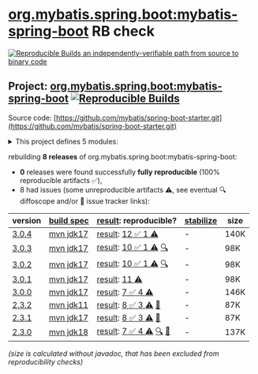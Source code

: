 [org.mybatis.spring.boot:mybatis-spring-boot](https://central.sonatype.com/artifact/org.mybatis.spring.boot/mybatis-spring-boot/versions) RB check
=======

[![Reproducible Builds](https://reproducible-builds.org/images/logos/rb.svg) an independently-verifiable path from source to binary code](https://reproducible-builds.org/)

## Project: [org.mybatis.spring.boot:mybatis-spring-boot](https://central.sonatype.com/artifact/org.mybatis.spring.boot/mybatis-spring-boot/versions) [![Reproducible Builds](https://img.shields.io/endpoint?url=https://raw.githubusercontent.com/jvm-repo-rebuild/reproducible-central/master/content/org/mybatis/spring/boot/badge.json)](https://github.com/jvm-repo-rebuild/reproducible-central/blob/master/content/org/mybatis/spring/boot/README.md)

Source code: [https://github.com/mybatis/spring-boot-starter.git](https://github.com/mybatis/spring-boot-starter.git)

<details><summary>This project defines 5 modules:</summary>

* [org.mybatis.spring.boot:mybatis-spring-boot](https://central.sonatype.com/artifact/org.mybatis.spring.boot/mybatis-spring-boot/overview)
* [org.mybatis.spring.boot:mybatis-spring-boot-autoconfigure](https://central.sonatype.com/artifact/org.mybatis.spring.boot/mybatis-spring-boot-autoconfigure/overview)
* [org.mybatis.spring.boot:mybatis-spring-boot-starter](https://central.sonatype.com/artifact/org.mybatis.spring.boot/mybatis-spring-boot-starter/overview)
* [org.mybatis.spring.boot:mybatis-spring-boot-starter-test](https://central.sonatype.com/artifact/org.mybatis.spring.boot/mybatis-spring-boot-starter-test/overview)
* [org.mybatis.spring.boot:mybatis-spring-boot-test-autoconfigure](https://central.sonatype.com/artifact/org.mybatis.spring.boot/mybatis-spring-boot-test-autoconfigure/overview)
</details>

rebuilding **8 releases** of org.mybatis.spring.boot:mybatis-spring-boot:
- **0** releases were found successfully **fully reproducible** (100% reproducible artifacts :white_check_mark:),
- 8 had issues (some unreproducible artifacts :warning:, see eventual :mag: diffoscope and/or :memo: issue tracker links):

| version | [build spec](/BUILDSPEC.md) | [result](https://reproducible-builds.org/docs/jvm/): reproducible? | [stabilize](https://github.com/google/oss-rebuild/blob/main/cmd/stabilize/README.md) | size |
| -- | --------- | ------ | ------ | -- |
| [3.0.4](https://central.sonatype.com/artifact/org.mybatis.spring.boot/mybatis-spring-boot/3.0.4/pom) | [mvn jdk17](mybatis-spring-boot-3.0.4.buildspec) | [result](mybatis-spring-boot-3.0.4.buildinfo): [12 :white_check_mark:  1 :warning:](mybatis-spring-boot-3.0.4.buildcompare) | - | 140K |
| [3.0.3](https://central.sonatype.com/artifact/org.mybatis.spring.boot/mybatis-spring-boot/3.0.3/pom) | [mvn jdk17](mybatis-spring-boot-3.0.3.buildspec) | [result](mybatis-spring-boot-3.0.3.buildinfo): [10 :white_check_mark:  1 :warning:](mybatis-spring-boot-3.0.3.buildcompare) [:mag:](mybatis-spring-boot-3.0.3.diffoscope) | - | 98K |
| [3.0.2](https://central.sonatype.com/artifact/org.mybatis.spring.boot/mybatis-spring-boot/3.0.2/pom) | [mvn jdk17](mybatis-spring-boot-3.0.2.buildspec) | [result](mybatis-spring-boot-3.0.2.buildinfo): [10 :white_check_mark:  1 :warning:](mybatis-spring-boot-3.0.2.buildcompare) [:mag:](mybatis-spring-boot-3.0.2.diffoscope) | - | 98K |
| [3.0.1](https://central.sonatype.com/artifact/org.mybatis.spring.boot/mybatis-spring-boot/3.0.1/pom) | [mvn jdk17](mybatis-spring-boot-3.0.1.buildspec) | [result](mybatis-spring-boot-3.0.1.buildinfo): [ 11 :warning:](mybatis-spring-boot-3.0.1.buildcompare) | - | 98K |
| [3.0.0](https://central.sonatype.com/artifact/org.mybatis.spring.boot/mybatis-spring-boot/3.0.0/pom) | [mvn jdk17](mybatis-spring-boot-3.0.0.buildspec) | [result](mybatis-spring-boot-3.0.0.buildinfo): [7 :white_check_mark:  4 :warning:](mybatis-spring-boot-3.0.0.buildcompare) | - | 146K |
| [2.3.2](https://central.sonatype.com/artifact/org.mybatis.spring.boot/mybatis-spring-boot/2.3.2/pom) | [mvn jdk11](mybatis-spring-boot-2.3.2.buildspec) | [result](mybatis-spring-boot-2.3.2.buildinfo): [8 :white_check_mark:  3 :warning:](mybatis-spring-boot-2.3.2.buildcompare) [:memo:](https://github.com/mybatis/spring-boot-starter/pull/759) | - | 87K |
| [2.3.1](https://central.sonatype.com/artifact/org.mybatis.spring.boot/mybatis-spring-boot/2.3.1/pom) | [mvn jdk17](mybatis-spring-boot-2.3.1.buildspec) | [result](mybatis-spring-boot-2.3.1.buildinfo): [8 :white_check_mark:  3 :warning:](mybatis-spring-boot-2.3.1.buildcompare) [:memo:](https://github.com/mybatis/spring-boot-starter/pull/759) | - | 87K |
| [2.3.0](https://central.sonatype.com/artifact/org.mybatis.spring.boot/mybatis-spring-boot/2.3.0/pom) | [mvn jdk18](mybatis-spring-boot-2.3.0.buildspec) | [result](mybatis-spring-boot-2.3.0.buildinfo): [7 :white_check_mark:  4 :warning:](mybatis-spring-boot-2.3.0.buildcompare) [:mag:](mybatis-spring-boot-2.3.0.diffoscope) [:memo:](https://github.com/mybatis/spring-boot-starter/pull/759) | - | 137K |

<i>(size is calculated without javadoc, that has been excluded from reproducibility checks)</i>
